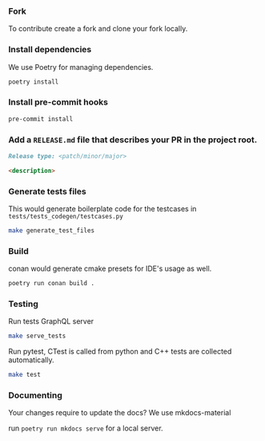 ### Fork
To contribute create a fork and clone your fork locally.

### Install dependencies
We use Poetry for managing dependencies.
```bash
poetry install
```

### Install pre-commit hooks
```bash
pre-commit install
```

### Add a `RELEASE.md` file that describes your PR  in the project root.
```md
Release type: <patch/minor/major>

<description>
```
### Generate tests files
This would generate boilerplate code for the testcases in `tests/tests_codegen/testcases.py`
```bash
make generate_test_files
```
### Build
conan would generate cmake presets for IDE's usage as well.
```bash
poetry run conan build .
```
### Testing
Run tests GraphQL server
```bash
make serve_tests
```
Run pytest, CTest is called from python and C++ tests are collected automatically.
```bash
make test
```

### Documenting
Your changes require to update the docs?
We use mkdocs-material

run `poetry run mkdocs serve` for a local server.
